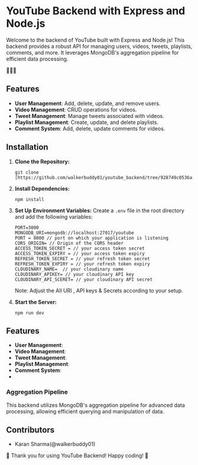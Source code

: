 # YouTube Backend with Express and Node.js

Welcome to the backend of YouTube built with Express and Node.js! This backend provides a robust API for managing users, videos, tweets, playlists, comments, and more. It leverages MongoDB's aggregation pipeline for efficient data processing.

🎥🔧🚀

## Features

- **User Management**: Add, delete, update, and remove users.
- **Video Management**: CRUD operations for videos.
- **Tweet Management**: Manage tweets associated with videos.
- **Playlist Management**: Create, update, and delete playlists.
- **Comment System**: Add, delete, update comments for videos.

## Installation

1. **Clone the Repository:**
   ```
   git clone [https://github.com/walkerbuddy01/youtube_backend/tree/928749c0536a904a8c593cc80b66d118cd54e7ba]
   ```

2. **Install Dependencies:**
   ```
   npm install
   ```

3. **Set Up Environment Variables:**
   Create a `.env` file in the root directory and add the following variables:
   ```
   PORT=3000
   MONGODB_URI=mongodb://localhost:27017/youtube
   PORT = 8000 // port on which your application is listening
   CORS_ORIGIN= // Origin of the CORS header
   ACCESS_TOKEN_SECRET = // your access token secret
   ACCESS_TOKEN_EXPIRY = // your access token expiry
   REFRESH_TOKEN_SECRET = // your refresh token secret
   REFRESH_TOKEN_EXPIRY = // your refresh token expiry
   CLOUDINARY_NAME=  // your cloudinary name
   CLOUDINARY_APIKEY= // your cloudinary API key
   CLOUDINARY_API_SCERET= // your cloudinary API secret

   ```

   Note: Adjust the All URI , API keys & Secrets according to your setup.

4. **Start the Server:**
   ```
   npm run dev
   ```


## Features

- **User Management**:
- **Video Management**:
- **Tweet Management**:
- **Playlist Management**:
- **Comment System**:
- 
### Aggregation Pipeline

This backend utilizes MongoDB's aggregation pipeline for advanced data processing, allowing efficient querying and manipulation of data.

## Contributors

- Karan Sharma(@walkerbuddy01)


🌟 Thank you for using YouTube Backend! Happy coding! 🌟
